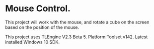 # Mouse Control.
This project will work with the mouse, and rotate a cube on the screen based on the position of the mouse.

This project uses TLEngine V2.3 Beta 5.
Platform Toolset v142.
Latest installed Windows 10 SDK.